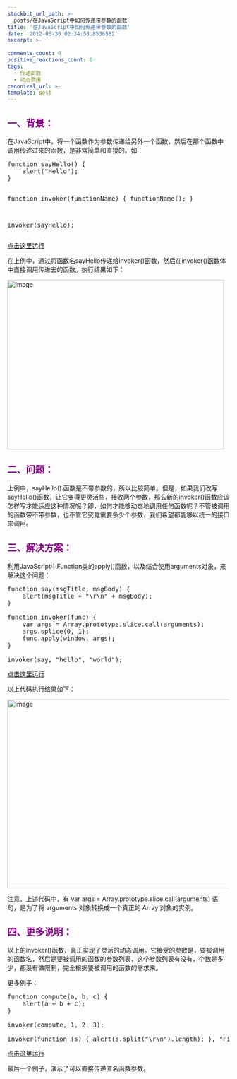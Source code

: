 ```yaml
---
stackbit_url_path: >-
  posts/在JavaScript中如何传递带参数的函数
title: '在JavaScript中如何传递带参数的函数'
date: '2012-06-30 02:34:58.8536582'
excerpt: >-
  
comments_count: 0
positive_reactions_count: 0
tags: 
  - 传递函数
  - 动态调用
canonical_url: >-
template: post
---
```

<h2><font color="#800080">一、背景：</font></h2>  <p>在JavaScript中，将一个函数作为参数传递给另外一个函数，然后在那个函数中调用传递过来的函数，是非常简单和直接的。如：</p>  <pre class="brush: javascript">function sayHello() {
    alert(&quot;Hello&quot;);
}

function invoker(functionName) {
    functionName();
}

invoker(sayHello);</pre>

<p><a title="点击这里运行" href="http://www.myfootprints.cn/OldWeb/javascript/default.asp?s=function%20sayHello()%20%7B%0A%20%20%20%20alert(%22Hello%22)%3B%0A%7D%0A%0Afunction%20invoker(functionName)%20%7B%0A%20%20%20%20functionName()%3B%0A%7D%0A%0Ainvoker(sayHello)%3B" target="_blank">点击这里运行</a></p>

<p>在上例中，通过将函数名sayHello传递给invoker()函数，然后在invoker()函数体中直接调用传进去的函数。执行结果如下：</p>

<p><a title="JavaScript 练兵场" href="http://www.myfootprints.cn/OldWeb/javascript/default.asp?s=function%20sayHello()%20%7B%0A%20%20%20%20alert(%22Hello%22)%3B%0A%7D%0A%0Afunction%20invoker(functionName)%20%7B%0A%20%20%20%20functionName()%3B%0A%7D%0A%0Ainvoker(sayHello)%3B" target="_blank"><img style="border-right-width: 0px; display: inline; border-top-width: 0px; border-bottom-width: 0px; border-left-width: 0px" title="image" border="0" alt="image" src="http://www.zizhujy.com/blog/image.axd?picture=image_588.png" width="491" height="384" /></a></p>

<h2><font color="#800080">二、问题：</font></h2>

<p>上例中，sayHello() 函数是不带参数的，所以比较简单。但是，如果我们改写sayHello()函数，让它变得更灵活些，接收两个参数，那么新的invoker()函数应该怎样写才能适应这种情况呢？即，如何才能够动态地调用任何函数呢？不管被调用的函数带不带参数，也不管它究竟需要多少个参数，我们希望都能够以统一的接口来调用。</p>

<h2><font color="#800080">三、解决方案：</font></h2>

<p>利用JavaScript中Function类的apply()函数，以及结合使用arguments对象，来解决这个问题：</p>

<pre class="brush: javascript">function say(msgTitle, msgBody) {
    alert(msgTitle + &quot;\r\n&quot; + msgBody);
}

function invoker(func) {
    var args = Array.prototype.slice.call(arguments);
    args.splice(0, 1);
    func.apply(window, args);
}

invoker(say, &quot;hello&quot;, &quot;world&quot;);</pre>

<p><a title="点击这里运行" href="http://www.myfootprints.cn/OldWeb/javascript/default.asp?s=function%20say(msgTitle%2C%20msgBody)%20%7B%0A%20%20%20%20alert(msgTitle%20%2B%20%22%5Cr%5Cn%22%20%2B%20msgBody)%3B%0A%7D%0A%0Afunction%20invoker(func)%20%7B%0A%20%20%20%20var%20args%20%3D%20Array.prototype.slice.call(arguments)%3B%0A%20%20%20%20args.splice(0%2C%201)%3B%0A%20%20%20%20func.apply(window%2C%20args)%3B%0A%7D%0A%0Ainvoker(say%2C%20%22hello%22%2C%20%22world%22)%3B" target="_blank">点击这里运行</a></p>

<p>以上代码执行结果如下：</p>

<p><a title="JavaScript 练兵场" href="http://www.myfootprints.cn/OldWeb/javascript/default.asp?s=function%20say(msgTitle%2C%20msgBody)%20%7B%0A%20%20%20%20alert(msgTitle%20%2B%20%22%5Cr%5Cn%22%20%2B%20msgBody)%3B%0A%7D%0A%0Afunction%20invoker(func)%20%7B%0A%20%20%20%20var%20args%20%3D%20Array.prototype.slice.call(arguments)%3B%0A%20%20%20%20args.splice(0%2C%201)%3B%0A%20%20%20%20func.apply(window%2C%20args)%3B%0A%7D%0A%0Ainvoker(say%2C%20%22hello%22%2C%20%22world%22)%3B" target="_blank"><img style="border-right-width: 0px; display: inline; border-top-width: 0px; border-bottom-width: 0px; border-left-width: 0px" title="image" border="0" alt="image" src="http://www.zizhujy.com/blog/image.axd?picture=image_589.png" width="600" height="427" /></a> </p>

<p>注意，上述代码中，有 var args = Array.prototype.slice.call(arguments) 语句，是为了将 arguments 对象转换成一个真正的 Array 对象的实例。</p>

<h2><font color="#800080">四、更多说明：</font></h2>

<p>以上的invoker()函数，真正实现了灵活的动态调用。它接受的参数是，要被调用的函数名，然后是要被调用的函数的参数列表，这个参数列表有没有，个数是多少，都没有做限制，完全根据要被调用的函数的需求来。</p>

<p>更多例子：</p>

<pre class="brush: javascript">function compute(a, b, c) {
    alert(a + b + c);
}

invoker(compute, 1, 2, 3);

invoker(function (s) { alert(s.split(&quot;\r\n&quot;).length); }, &quot;FirstLine\r\nSecondLine\r\nThirdLine&quot;);</pre>

<p><a title="点击这里运行" href="http://www.myfootprints.cn/OldWeb/javascript/default.asp?s=function%20say(msgTitle%2C%20msgBody)%20%7B%0A%20%20%20%20alert(msgTitle%20%2B%20%22%5Cr%5Cn%22%20%2B%20msgBody)%3B%0A%7D%0A%0Afunction%20invoker(func)%20%7B%0A%20%20%20%20var%20args%20%3D%20Array.prototype.slice.call(arguments)%3B%0A%20%20%20%20args.splice(0%2C%201)%3B%0A%20%20%20%20func.apply(window%2C%20args)%3B%0A%7D%0A%0Afunction%20compute(a%2C%20b%2C%20c)%20%7B%0A%20%20%20%20alert(a%20%2B%20b%20%2B%20c)%3B%0A%7D%0A%0Ainvoker(compute%2C%201%2C%202%2C%203)%3B%0A%0Ainvoker(function%20(s)%20%7B%20alert(s.split(%22%5Cr%5Cn%22).length)%3B%20%7D%2C%20%22FirstLine%5Cr%5CnSecondLine%5Cr%5CnThirdLine%22)%3B" target="_blank">点击这里运行</a></p>

<p>最后一个例子，演示了可以直接传递匿名函数参数。</p>